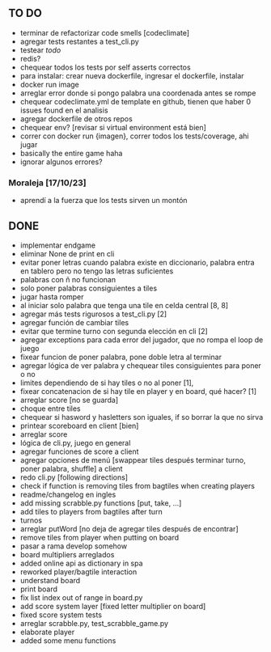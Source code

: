 ## TO DO
- terminar de refactorizar code smells [codeclimate]
- agregar tests restantes a test_cli.py
- testear _todo_ 
- redis?
- chequear todos los tests por self asserts correctos
- para instalar: crear nueva dockerfile, ingresar el dockerfile, instalar
- docker run image
- arreglar error donde si pongo palabra una coordenada antes se rompe
- chequear codeclimate.yml de template en github, tienen que haber 0 issues found en el analisis
- agregar dockerfile de otros repos
- chequear env? [revisar si virtual environment está bien]
- correr con docker run {imagen}, correr todos los tests/coverage, ahi jugar
- basically the entire game haha
- ignorar algunos errores?

### Moraleja [17/10/23]
- aprendí a la fuerza que los tests sirven un montón

## DONE
- implementar endgame
- eliminar None de print en cli
- evitar poner letras cuando palabra existe en diccionario, palabra entra en tablero pero no tengo las letras suficientes
- palabras con ñ no funcionan
- solo poner palabras consiguientes a tiles
- jugar hasta romper
- al iniciar solo palabra que tenga una tile en celda central [8, 8]
- agregar más tests rigurosos a test_cli.py [2]
- agregar función de cambiar tiles
- evitar que termine turno con segunda elección en cli [2]
- agregar exceptions para cada error del jugador, que no rompa el loop de juego
- fixear funcion de poner palabra, pone doble letra al terminar
- agregar lógica de ver palabra y chequear tiles consiguientes para poner o no 
- limites dependiendo de si hay tiles o no al poner [1],
- fixear concatenacion de si hay tile en player y en board, qué hacer? [1]
- arreglar score [no se guarda]
- choque entre tiles
- chequear si hasword y hasletters son iguales, if so borrar la que no sirva
- printear scoreboard en client [bien]
- arreglar score
- lógica de cli.py, juego en general
- agregar funciones de score a client
- agregar opciones de menú [swappear tiles después terminar turno, poner palabra, shuffle] a client
- redo cli.py [following directions] 
- check if function is removing tiles from bagtiles when creating players 
- readme/changelog en ingles
- add missing scrabble.py functions [put, take, ...]
- add tiles to players from bagtiles after turn
- turnos
- arreglar putWord [no deja de agregar tiles después de encontrar]
- remove tiles from player when putting on board
- pasar a rama develop somehow
- board multipliers arreglados
- added online api as dictionary in spa
- reworked player/bagtile interaction
- understand board
- print board
- fix list index out of range in board.py 
- add score system layer [fixed letter multiplier on board]
- fixed score system tests
- arreglar scrabble.py, test_scrabble_game.py
- elaborate player
- added some menu functions